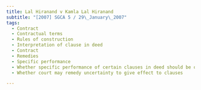 ```yaml
---
title: Lal Hiranand v Kamla Lal Hiranand 
subtitle: "[2007] SGCA 5 / 29\_January\_2007"
tags:
  - Contract
  - Contractual terms
  - Rules of construction
  - Interpretation of clause in deed
  - Contract
  - Remedies
  - Specific performance
  - Whether specific performance of certain clauses in deed should be ordered where meaning of such clauses uncertain
  - Whether court may remedy uncertainty to give effect to clauses

---
```


